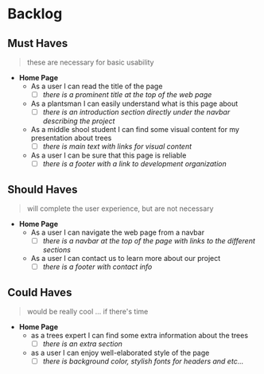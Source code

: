 # Backlog

## Must Haves

> these are necessary for basic usability

- **Home Page**
  - As a user I can read the title of the page
    - [ ] _there is a prominent title at the top of the web page_
  - As a plantsman I can easily understand what is this page about
    - [ ] _there is an introduction section directly under the navbar describing
          the project_
  - As a middle shool student I can find some visual content for my presentation
    about trees
    - [ ] _there is main text with links for visual content_
  - As a user I can be sure that this page is reliable
    - [ ] _there is a footer with a link to development organization_

## Should Haves

> will complete the user experience, but are not necessary

- **Home Page**
  - As a user I can navigate the web page from a navbar
    - [ ] _there is a navbar at the top of the page with links to the different
          sections_
  - As a user I can contact us to learn more about our project
    - [ ] _there is a footer with contact info_

## Could Haves

> would be really cool ... if there's time

- **Home Page**
  - as a trees expert I can find some extra information about the trees
    - [ ] _there is an extra section_
  - as a user I can enjoy well-elaborated style of the page
    - [ ] _there is background color, stylish fonts for headers and etc..._
